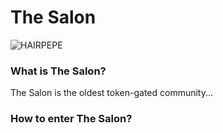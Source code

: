 # The Salon

![HAIRPEPE](https://thesalon.hair/HAIRPEPE.png "HAIRPEPE")

### What is The Salon?

The Salon is the oldest token-gated community...

### How to enter The Salon?
